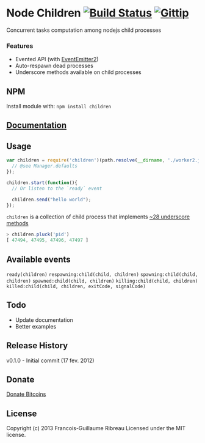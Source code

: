 Node Children [![Build Status](https://drone.io/github.com/FGRibreau/node-children/status.png)](https://drone.io/github.com/FGRibreau/node-children/latest) [![Gittip](http://badgr.co/gittip/fgribreau.png)](https://www.gittip.com/fgribreau/)
==============


Concurrent tasks computation among nodejs child processes

### Features
* Evented API (with [EventEmitter2](https://github.com/hij1nx/EventEmitter2))
* Auto-respawn dead processes
* Underscore methods available on child processes

## NPM
Install module with: `npm install children`

## [Documentation](http://fgribreau.github.com/node-children/docs/index.html)

## Usage
```javascript
var children = require('children')(path.resolve(__dirname, './worker2.js'), {
  // @see Manager.defaults
});

children.start(function(){
  // Or listen to the `ready` event

  children.send("hello world");
});
```

`children` is a collection of child process that implements [~28 underscore methods](http://backbonejs.org/#Collection-Underscore-Methods)

```javascript
> children.pluck('pid')
[ 47494, 47495, 47496, 47497 ]
```


## Available events
`ready(children)`
`respawning:child(child, children)`
`spawning:child(child, children)`
`spawned:child(child, children)`
`killing:child(child, children)`
`killed:child(child, children, exitCode, signalCode)`

## Todo
* Update documentation
* Better examples

## Release History
v0.1.0 - Initial commit (17 fev. 2012)

## Donate
[Donate Bitcoins](https://coinbase.com/checkouts/fc3041b9d8116e0b98e7d243c4727a30)

## License
Copyright (c) 2013 Francois-Guillaume Ribreau
Licensed under the MIT license.
